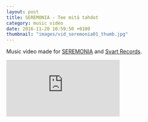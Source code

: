 ```yaml
---
layout: post
title: SEREMONIA - Tee mitä tahdot
category: music video
date: 2016-11-20 10:59:50 +0100
thumbnail: "images/vid_seremonia01_thumb.jpg"
---
```


Music video made for <a href="https://www.facebook.com/Seremonia666/">SEREMONIA</a> and <a href="https://http://svartrecords.com/">Svart Records</a>.

<div class='embed-container'>
  <iframe src='https://www.youtube.com/embed/3JrDPXQo5KU?rel=0&amp;showinfo=0' frameborder='0' allowfullscreen></iframe>
</div>